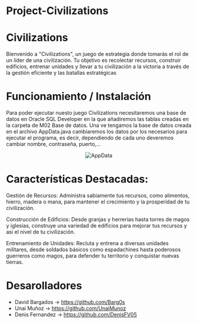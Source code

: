 # Project-Civilizations

# Civilizations

Bienvenido a "Civilizations", un juego de estrategia donde tomarás el rol de un líder de una civilización. Tu objetivo es recolectar recursos, construir edificios, entrenar unidades y llevar a tu civilización a la victoria a través de la gestión eficiente y las batallas estratégicas

# Funcionamiento / Instalación

Para poder ejecutar nuesto juego Civilizations necesitaremos una base de datos en Oracle SQL Developer en la que añadiremos las tablas creadas en la carpeta de M02 Base de datos. Una ve tengamos la base de datos creada en el archivo AppData.java cambiaremos los datos por los necesarios para ejecutar el programa, es decir, dependiendo de cada uno deveremos cambiar nombre, contraseña, puerto,...

<p align="center">
  <img src="https://github.com/UnaiMunoz/Project-Civilizations/assets/152631520/f8e30ae0-3ff7-4880-b997-4ed1e46be9fb" alt="AppData" />
</p>

# Características Destacadas:

Gestión de Recursos: Administra sabiamente tus recursos, como alimentos, hierro, madera o mana, para mantener el crecimiento y la prosperidad de tu civilización.

Construcción de Edificios: Desde granjas y herrerias hasta torres de magos y iglesias, construye una variedad de edificios para mejorar tus recursos y asi el nivel de tu civilización.

Entrenamiento de Unidades: Recluta y entrena a diversas unidades militares, desde soldados básicos como espadachines hasta poderosos guerreros como magos, para defender tu territorio y conquistar nuevas tierras.

# Desarolladores
- David Bargados -> https://github.com/Barg0s
- Unai Muñoz -> https://github.com/UnaiMunoz
- Denis Fernandez -> https://github.com/DenisFV05
